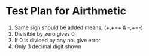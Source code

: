 # Test Plan for Airthmetic

 1.  Same sign should be added means, (+,+=+ & -,+=-)
 2. Divisible by zero gives 0
 3. If 0 is divided by any no. give error
 4. Only 3 decimal digit shown
 


                           
